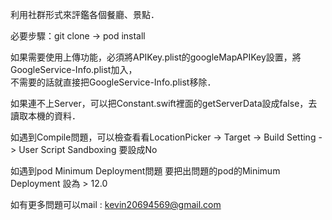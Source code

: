 利用社群形式來評鑑各個餐廳、景點． 

必要步驟：git clone -> pod install  

如果需要使用上傳功能，必須將APIKey.plist的googleMapAPIKey設置，將GoogleService-Info.plist加入，  
不需要的話就直接把GoogleService-Info.plist移除．  

如果連不上Server，可以把Constant.swift裡面的getServerData設成false，去讀取本機的資料．  

如遇到Compile問題，可以檢查看看LocationPicker -> Target -> Build Setting -> User Script Sandboxing 要設成No

如遇到pod Minimum Deployment問題 要把出問題的pod的Minimum Deployment 設為 > 12.0

如有更多問題可以mail : kevin20694569@gmail.com

